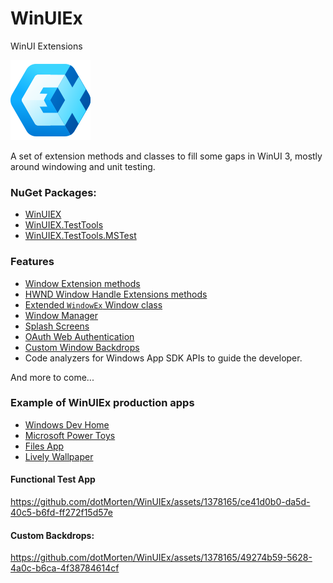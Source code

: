 # WinUIEx
 WinUI Extensions
 
![image](https://github.com/dotMorten/WinUIEx/raw/main/src/logo.png)

A set of extension methods and classes to fill some gaps in WinUI 3, mostly around windowing and unit testing.

### NuGet Packages:
  - [WinUIEX](https://www.nuget.org/packages/WinUIEx/)
  - [WinUIEX.TestTools](https://www.nuget.org/packages/WinUIEx.TestTools/)
  - [WinUIEX.TestTools.MSTest](https://www.nuget.org/packages/WinUIEx.TestTools.MSTest/)

### Features

  - [Window Extension methods](https://dotmorten.github.io/WinUIEx/concepts/WindowExtensions.html)
  - [HWND Window Handle Extensions methods](https://dotmorten.github.io/WinUIEx/concepts/HwndExtensions.html)
  - [Extended `WindowEx` Window class](https://dotmorten.github.io/WinUIEx/concepts/WindowEx.html)
  - [Window Manager](https://dotmorten.github.io/WinUIEx/concepts/WindowManager.html)
  - [Splash Screens](https://dotmorten.github.io/WinUIEx/concepts/Splashscreen.html)
  - [OAuth Web Authentication](https://dotmorten.github.io/WinUIEx/concepts/WebAuthenticator.html)
  - [Custom Window Backdrops](https://dotmorten.github.io/WinUIEx/concepts/CustomBackdrops.html)
  - Code analyzers for Windows App SDK APIs to guide the developer.


And more to come...

### Example of WinUIEx production apps

 - [Windows Dev Home](https://github.com/microsoft/devhome)
 - [Microsoft Power Toys](https://github.com/microsoft/PowerToys)
 - [Files App](https://github.com/files-community/Files)
 - [Lively Wallpaper](https://github.com/rocksdanister/lively)


#### Functional Test App
https://github.com/dotMorten/WinUIEx/assets/1378165/ce41d0b0-da5d-40c5-b6fd-ff272f15d57e

#### Custom Backdrops:
https://github.com/dotMorten/WinUIEx/assets/1378165/49274b59-5628-4a0c-b6ca-4f38784614cf
